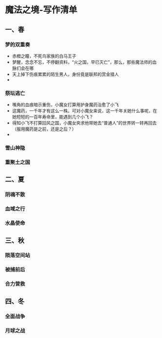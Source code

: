 # 魔法之境-写作清单

## 一、春

### 梦的双重奏

- 赤橙之瞳，不死鸟家族的白马王子
- 梦醒，念念不忘，不停翻资料，“火之国，早已灭亡”，那么，那些魔法师的血脉们会在哪
- 天上掉下伤痕累累的陌生男人，身份竟是联邦的赏金猎人
- ​

### 祭坛逃亡

- 嘴角的血痕暗示重伤，小魔女打算用护身魔药治愈了小飞
- 这魔药，一千年才有这么一株。可对小魔女来说，这一千年关她什么事呢，在她短短的一百年寿命里，能遇到几个小飞？
- 得知小飞不打算回风之国，小魔女央求他带她去“普通人”的世界转一转再回去（服用魔药是之前，还是之后？）
- ​

### 雪山神隐



### 重聚土之国



## 二、夏

### 阴魂不散



### 血域之行



### 水晶使命



## 三、秋

### 陨落空间站



### 被捕前后



### 合力营救



## 四、冬

### 全面战争



### 月球之战


















